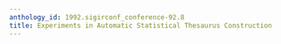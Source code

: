 ```yaml
---
anthology_id: 1992.sigirconf_conference-92.8
title: Experiments in Automatic Statistical Thesaurus Construction
---
```

